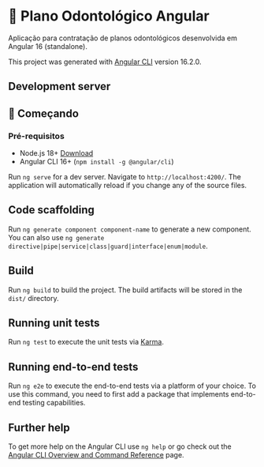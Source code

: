 # 🦷 Plano Odontológico Angular

Aplicação para contratação de planos odontológicos desenvolvida em Angular 16 (standalone).

This project was generated with [Angular CLI](https://github.com/angular/angular-cli) version 16.2.0.

## Development server

## 🚀 Começando

### Pré-requisitos

- Node.js 18+ [Download](https://nodejs.org/)
- Angular CLI 16+ (`npm install -g @angular/cli`)

Run `ng serve` for a dev server. Navigate to `http://localhost:4200/`. The application will automatically reload if you change any of the source files.

## Code scaffolding

Run `ng generate component component-name` to generate a new component. You can also use `ng generate directive|pipe|service|class|guard|interface|enum|module`.

## Build

Run `ng build` to build the project. The build artifacts will be stored in the `dist/` directory.

## Running unit tests

Run `ng test` to execute the unit tests via [Karma](https://karma-runner.github.io).

## Running end-to-end tests

Run `ng e2e` to execute the end-to-end tests via a platform of your choice. To use this command, you need to first add a package that implements end-to-end testing capabilities.

## Further help

To get more help on the Angular CLI use `ng help` or go check out the [Angular CLI Overview and Command Reference](https://angular.io/cli) page.
